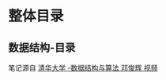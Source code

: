 # 整体目录
<ClientOnly>
  <goal/>
</ClientOnly>


## 数据结构-目录
笔记源自 [清华大学 -数据结构与算法 邓俊辉 视频](https://www.bilibili.com/video/BV19b411s7BH?t=9&p=2)
